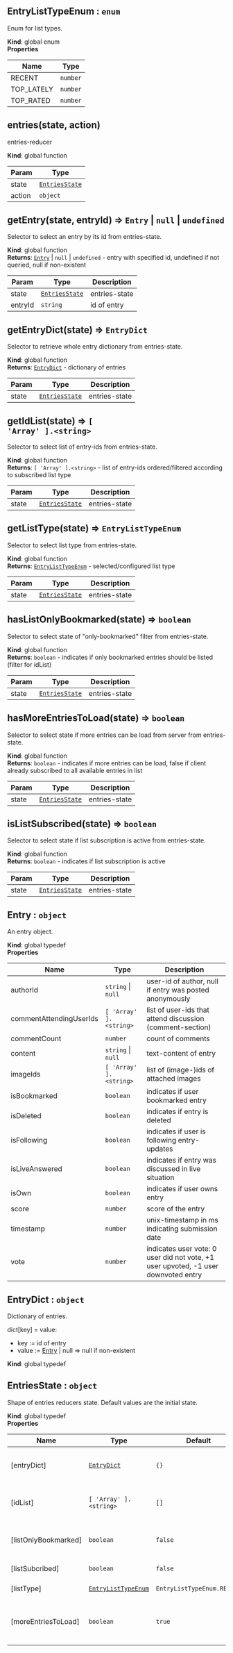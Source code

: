 <a id="entrylisttypeenum"></a>

## EntryListTypeEnum : <code>enum</code>
Enum for list types.

**Kind**: global enum  
**Properties**

| Name | Type |
| --- | --- |
| RECENT | <code>number</code> | 
| TOP_LATELY | <code>number</code> | 
| TOP_RATED | <code>number</code> | 

<a id="entries"></a>

## entries(state, action)
entries-reducer

**Kind**: global function  

| Param | Type |
| --- | --- |
| state | [<code>EntriesState</code>](#entriesstate) | 
| action | <code>object</code> | 

<a id="getentry"></a>

## getEntry(state, entryId) ⇒ <code>Entry</code> &#124; <code>null</code> &#124; <code>undefined</code>
Selector to select an entry by its id from entries-state.

**Kind**: global function  
**Returns**: [<code>Entry</code>](#entry) &#124; <code>null</code> &#124; <code>undefined</code> - entry with specified id, undefined if not queried, null if non-existent  

| Param | Type | Description |
| --- | --- | --- |
| state | [<code>EntriesState</code>](#entriesstate) | entries-state |
| entryId | <code>string</code> | id of entry |

<a id="getentrydict"></a>

## getEntryDict(state) ⇒ <code>EntryDict</code>
Selector to retrieve whole entry dictionary from entries-state.

**Kind**: global function  
**Returns**: [<code>EntryDict</code>](#entrydict) - dictionary of entries  

| Param | Type | Description |
| --- | --- | --- |
| state | [<code>EntriesState</code>](#entriesstate) | entries-state |

<a id="getidlist"></a>

## getIdList(state) ⇒ <code>[ &#x27;Array&#x27; ].&lt;string&gt;</code>
Selector to select list of entry-ids from entries-state.

**Kind**: global function  
**Returns**: <code>[ &#x27;Array&#x27; ].&lt;string&gt;</code> - list of entry-ids ordered/filtered according to subscribed list type  

| Param | Type | Description |
| --- | --- | --- |
| state | [<code>EntriesState</code>](#entriesstate) | entries-state |

<a id="getlisttype"></a>

## getListType(state) ⇒ <code>EntryListTypeEnum</code>
Selector to select list type from entries-state.

**Kind**: global function  
**Returns**: [<code>EntryListTypeEnum</code>](#entrylisttypeenum) - selected/configured list type  

| Param | Type | Description |
| --- | --- | --- |
| state | [<code>EntriesState</code>](#entriesstate) | entries-state |

<a id="haslistonlybookmarked"></a>

## hasListOnlyBookmarked(state) ⇒ <code>boolean</code>
Selector to select state of "only-bookmarked" filter from entries-state.

**Kind**: global function  
**Returns**: <code>boolean</code> - indicates if only bookmarked entries should be listed (filter for idList)  

| Param | Type | Description |
| --- | --- | --- |
| state | [<code>EntriesState</code>](#entriesstate) | entries-state |

<a id="hasmoreentriestoload"></a>

## hasMoreEntriesToLoad(state) ⇒ <code>boolean</code>
Selector to select state if more entries can be load from server from entries-state.

**Kind**: global function  
**Returns**: <code>boolean</code> - indicates if more entries can be load, false if client already subscribed to all available entries in list  

| Param | Type | Description |
| --- | --- | --- |
| state | [<code>EntriesState</code>](#entriesstate) | entries-state |

<a id="islistsubscribed"></a>

## isListSubscribed(state) ⇒ <code>boolean</code>
Selector to select state if list subscription is active from entries-state.

**Kind**: global function  
**Returns**: <code>boolean</code> - indicates if list subscription is active  

| Param | Type | Description |
| --- | --- | --- |
| state | [<code>EntriesState</code>](#entriesstate) | entries-state |

<a id="entry"></a>

## Entry : <code>object</code>
An entry object.

**Kind**: global typedef  
**Properties**

| Name | Type | Description |
| --- | --- | --- |
| authorId | <code>string</code> &#124; <code>null</code> | user-id of author, null if entry was posted anonymously |
| commentAttendingUserIds | <code>[ &#x27;Array&#x27; ].&lt;string&gt;</code> | list of user-ids that attend discussion (comment-section) |
| commentCount | <code>number</code> | count of comments |
| content | <code>string</code> &#124; <code>null</code> | text-content of entry |
| imageIds | <code>[ &#x27;Array&#x27; ].&lt;string&gt;</code> | list of (image-)ids of attached images |
| isBookmarked | <code>boolean</code> | indicates if user bookmarked entry |
| isDeleted | <code>boolean</code> | indicates if entry is deleted |
| isFollowing | <code>boolean</code> | indicates if user is following entry-updates |
| isLiveAnswered | <code>boolean</code> | indicates if entry was discussed in live situation |
| isOwn | <code>boolean</code> | indicates if user owns entry |
| score | <code>number</code> | score of the entry |
| timestamp | <code>number</code> | unix-timestamp in ms indicating submission date |
| vote | <code>number</code> | indicates user vote: 0 user did not vote, +1 user upvoted, -1 user downvoted entry |

<a id="entrydict"></a>

## EntryDict : <code>object</code>
Dictionary of entries.

dict[key] = value:
* key := id of entry
* value := [Entry](#entry) | null => null if non-existent

**Kind**: global typedef  
<a id="entriesstate"></a>

## EntriesState : <code>object</code>
Shape of entries reducers state.
Default values are the initial state.

**Kind**: global typedef  
**Properties**

| Name | Type | Default | Description |
| --- | --- | --- | --- |
| [entryDict] | [<code>EntryDict</code>](#entrydict) | <code>{}</code> | dictionary of entries (HINT: not queried id: undefined, non-existent id: null) |
| [idList] | <code>[ &#x27;Array&#x27; ].&lt;string&gt;</code> | <code>[]</code> | list of entry-ids ordered/filtered according to subscribed list type |
| [listOnlyBookmarked] | <code>boolean</code> | <code>false</code> | indicates if only bookmarked entries should be listed (filter for idList) |
| [listSubcribed] | <code>boolean</code> | <code>false</code> | indicates if list subscription is active |
| [listType] | [<code>EntryListTypeEnum</code>](#entrylisttypeenum) | <code>EntryListTypeEnum.RECENT</code> | subscribed/configured list type |
| [moreEntriesToLoad] | <code>boolean</code> | <code>true</code> | indicates if more entries can be load, false if client already subscribed to all available entries in list |

